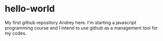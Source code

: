 # hello-world
My first github repository
Andrey here.
I'm starting a javascript programming course and I intend to use github as a management tool for my codes.
